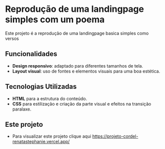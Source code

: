 # Reprodução de uma landingpage simples com um poema

Este projeto é a reprodução de uma landingpage basica simples como versos 

## Funcionalidades

- **Design responsivo**: adaptado para diferentes tamanhos de tela.
- **Layout visual**: uso de fontes e elementos visuais para uma boa estética.

## Tecnologias Utilizadas

- **HTML** para a estrutura do conteúdo.
- **CSS** para estilização e criação da parte visual e efeitos na transição paralaxe.

## Este projeto

- Para visualizar este projeto clique aqui https://projeto-cordel-renatastephanie.vercel.app/
